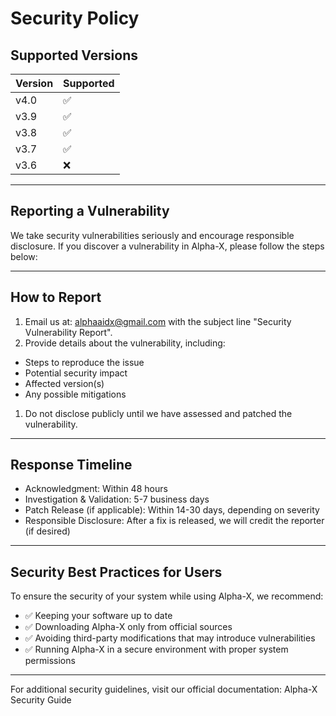 # Security Policy

## Supported Versions

| Version | Supported          |
| ------- | ------------------ |
| v4.0   | :white_check_mark: |
| v3.9   | :white_check_mark: |
| v3.8   | :white_check_mark: |
| v3.7   | :white_check_mark: |
| v3.6   | :x:                |
***
## Reporting a Vulnerability
We take security vulnerabilities seriously and encourage responsible disclosure. If you discover a vulnerability in Alpha-X, please follow the steps below:
***
## How to Report
1. Email us at: alphaaidx@gmail.com with the subject line "Security Vulnerability Report".
1. Provide details about the vulnerability, including:
* Steps to reproduce the issue
* Potential security impact
* Affected version(s)
* Any possible mitigations
1. Do not disclose publicly until we have assessed and patched the vulnerability.
***
## Response Timeline
* Acknowledgment: Within 48 hours
* Investigation & Validation: 5-7 business days
* Patch Release (if applicable): Within 14-30 days, depending on severity
* Responsible Disclosure: After a fix is released, we will credit the reporter (if desired)

***

## Security Best Practices for Users
To ensure the security of your system while using Alpha-X, we recommend:
* ✅ Keeping your software up to date
* ✅ Downloading Alpha-X only from official sources
* ✅ Avoiding third-party modifications that may introduce vulnerabilities
* ✅ Running Alpha-X in a secure environment with proper system permissions
***
For additional security guidelines, visit our official documentation: Alpha-X Security Guide

